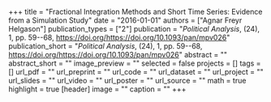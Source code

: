 +++
title = "Fractional Integration Methods and Short Time Series: Evidence from a Simulation Study"
date = "2016-01-01"
authors = ["Agnar Freyr Helgason"]
publication_types = ["2"]
publication = "*Political Analysis*, (24), 1, pp. 59--68, https://doi.org/https://doi.org/10.1093/pan/mpv026"
publication_short = "*Political Analysis*, (24), 1, pp. 59--68, https://doi.org/https://doi.org/10.1093/pan/mpv026"
abstract = ""
abstract_short = ""
image_preview = ""
selected = false
projects = []
tags = []
url_pdf = ""
url_preprint = ""
url_code = ""
url_dataset = ""
url_project = ""
url_slides = ""
url_video = ""
url_poster = ""
url_source = ""
math = true
highlight = true
[header]
image = ""
caption = ""
+++
